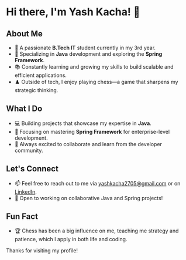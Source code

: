 # Hi there, I'm Yash Kacha! 👋

## About Me
- 🌟 A passionate **B.Tech IT** student currently in my 3rd year.
- 🔧 Specializing in **Java** development and exploring the **Spring Framework**.
- 📚 Constantly learning and growing my skills to build scalable and efficient applications.
- ♟️ Outside of tech, I enjoy playing chess—a game that sharpens my strategic thinking.  

## What I Do
- 💻 Building projects that showcase my expertise in **Java**.
- 🌱 Focusing on mastering **Spring Framework** for enterprise-level development.
- 🚀 Always excited to collaborate and learn from the developer community.

## Let's Connect
- 📫 Feel free to reach out to me via [yashkacha2705@gmail.com](#) or on <a href="https://www.linkedin.com/in/yash-kacha-96821b2bb" target="_blank">LinkedIn</a>.
- 🤝 Open to working on collaborative Java and Spring projects!  

## Fun Fact
- 🏆 Chess has been a big influence on me, teaching me strategy and patience, which I apply in both life and coding.  

Thanks for visiting my profile!  

[1.1]: www.linkedin.com/in/yash-kacha-96821b2bb
